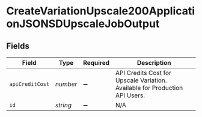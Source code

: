 # CreateVariationUpscale200ApplicationJSONSDUpscaleJobOutput


## Fields

| Field                                                                       | Type                                                                        | Required                                                                    | Description                                                                 |
| --------------------------------------------------------------------------- | --------------------------------------------------------------------------- | --------------------------------------------------------------------------- | --------------------------------------------------------------------------- |
| `apiCreditCost`                                                             | *number*                                                                    | :heavy_minus_sign:                                                          | API Credits Cost for Upscale Variation. Available for Production API Users. |
| `id`                                                                        | *string*                                                                    | :heavy_minus_sign:                                                          | N/A                                                                         |